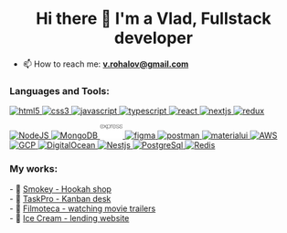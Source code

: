 <h1 align="center">Hi there 👋 I'm a Vlad, Fullstack developer</h1>

- 📫 How to reach me: **v.rohalov@gmail.com**

<h3 align="left">Languages and Tools:</h3>
<p align="left"> 
  <a href="https://www.w3.org/html/" target="_blank" rel="noreferrer">
  <img src="https://cdn.jsdelivr.net/gh/devicons/devicon/icons/html5/html5-original-wordmark.svg" alt="html5" width="40" height="40"/>
 </a> 
 <a href="https://www.w3schools.com/css/" target="_blank" rel="noreferrer"> 
  <img src="https://cdn.jsdelivr.net/gh/devicons/devicon/icons/css3/css3-original-wordmark.svg" alt="css3" width="40" height="40"/>
 </a> 
 <a href="https://www.typescriptlang.org/" target="_blank" rel="noreferrer">
   <img src="https://cdn.jsdelivr.net/gh/devicons/devicon/icons/typescript/typescript-original.svg" alt="javascript" width="40" height="40"/>
 </a>
   <a href="https://developer.mozilla.org/en-US/docs/Web/JavaScript" target="_blank" rel="noreferrer">
  <img src="https://cdn.jsdelivr.net/gh/devicons/devicon/icons/javascript/javascript-original.svg"  alt="typescript" width="40" height="40"/>
 </a> 
 <a href="https://reactjs.org/" target="_blank" rel="noreferrer">
  <img src="https://cdn.jsdelivr.net/gh/devicons/devicon/icons/react/react-original-wordmark.svg" alt="react" width="40" height="40"/>
 </a>
 <a href="https://nextjs.org/" target="_blank" rel="noreferrer">
   <img src="https://cdn.jsdelivr.net/gh/devicons/devicon/icons/nextjs/nextjs-original.svg" alt="nextjs" width="40" height="40"/>
 </a>  
 <a href="https://redux.js.org" target="_blank" rel="noreferrer">
  <img src="https://cdn.jsdelivr.net/gh/devicons/devicon/icons/redux/redux-original.svg" alt="redux" width="40" height="40"/>
 </a>
 <a href="https://nodejs.org/" target="_blank" rel="noreferrer">
  <img src="https://cdn.jsdelivr.net/gh/devicons/devicon/icons/nodejs/nodejs-original-wordmark.svg" alt="NodeJS" width="40" height="40"/>
 </a>
 <a href="https://www.mongodb.com/" target="_blank" rel="noreferrer">
  <img src="https://cdn.jsdelivr.net/gh/devicons/devicon/icons/mongodb/mongodb-plain-wordmark.svg" alt="MongoDB" width="40" height="40"/>
 </a>
  <a href="https://expressjs.com" target="_blank" rel="noreferrer"> 
    <img src="https://raw.githubusercontent.com/devicons/devicon/master/icons/express/express-original-wordmark.svg" alt="express" width="40" height="40"/> 
  </a>
  <a href="https://www.figma.com/" target="_blank" rel="noreferrer"> <img src="https://www.vectorlogo.zone/logos/figma/figma-icon.svg" alt="figma" width="40" height="40"/>
  </a> 
 <a href="https://postman.com" target="_blank" rel="noreferrer"> <img src="https://www.vectorlogo.zone/logos/getpostman/getpostman-icon.svg" alt="postman" width="40" height="40"/> 
 </a>
   <a href="https://mui.com/" target="_blank" rel="noreferrer">
     <img src="https://cdn.jsdelivr.net/gh/devicons/devicon/icons/materialui/materialui-original.svg" alt="materialui" width="40" height="40"/>
  </a>
  <a href="https://aws.amazon.com/" target="_blank" rel="noreferrer">
     <img src="https://cdn.jsdelivr.net/gh/devicons/devicon/icons/amazonwebservices/amazonwebservices-original-wordmark.svg" alt="AWS" width="40" height="40"/>
  </a>
  <a href="https://cloud.google.com/" target="_blank" rel="noreferrer">
     <img src="https://cdn.jsdelivr.net/gh/devicons/devicon/icons/googlecloud/googlecloud-original-wordmark.svg" alt="GCP" width="40" height="40"/>
  </a>
  <a href="https://www.digitalocean.com/" target="_blank" rel="noreferrer">
     <img src="https://cdn.jsdelivr.net/gh/devicons/devicon/icons/digitalocean/digitalocean-original-wordmark.svg" alt="DigitalOcean" width="40" height="40"/>
  </a>
   <a href="https://nestjs.com/" target="_blank" rel="noreferrer">
     <img src="https://cdn.jsdelivr.net/gh/devicons/devicon@latest/icons/nestjs/nestjs-original.svg" alt="Nestjs" width="40" height="40"/>
  </a>
   <a href="https://www.postgresql.org/" target="_blank" rel="noreferrer">
     <img src="https://cdn.jsdelivr.net/gh/devicons/devicon/icons/postgresql/postgresql-original-wordmark.svg" alt="PostgreSql" width="40" height="40"/>
  </a>
  <a href="https://redis.com/" target="_blank" rel="noreferrer">
     <img src="https://cdn.jsdelivr.net/gh/devicons/devicon/icons/redis/redis-plain-wordmark.svg" alt="Redis" width="40" height="40"/>
  </a>
</p>

<h3 align="left">My works:</h3>
  - 🏪 <a href="https://smokey.top" target="_blank">Smokey - Hookah shop</a><br>
  - 📝 <a href="https://fstv-electro.github.io/TaskPro-prj-9/" target="_blank">TaskPro - Kanban desk</a><br>
  - 🎥 <a href="https://konstantinyevchuk.github.io/Filmoteca_team_project/index.html" target="_blank">Filmoteca - watching movie trailers</a><br>
  - 🍦 <a href="https://olga-dames.github.io/teamProject17/" target="_blank">Ice Cream - lending website</a><br>

 



 
 
 
 



